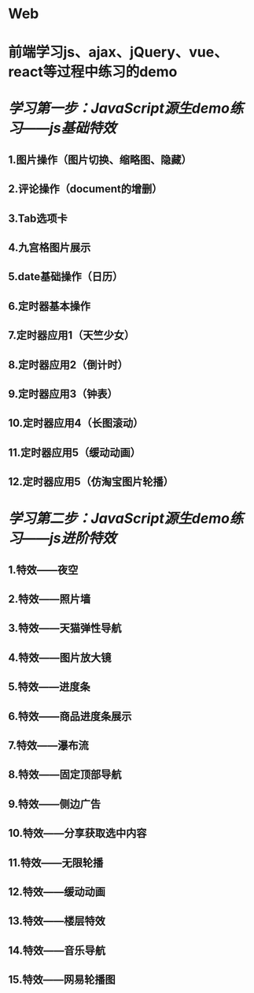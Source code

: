 # Web
前端学习js、ajax、jQuery、vue、react等过程中练习的demo<br><br>
***学习第一步：JavaScript源生demo练习——js基础特效***
===
**1.图片操作（图片切换、缩略图、隐藏）**
---
**2.评论操作（document的增删）**
---
**3.Tab选项卡**
---
**4.九宫格图片展示**
---
**5.date基础操作（日历）**
---
**6.定时器基本操作**
---
**7.定时器应用1（天竺少女）**
---
**8.定时器应用2（倒计时）**
---
**9.定时器应用3（钟表）**
---
**10.定时器应用4（长图滚动）**
---
**11.定时器应用5（缓动动画）**
---
**12.定时器应用5（仿淘宝图片轮播）**
---
***学习第二步：JavaScript源生demo练习——js进阶特效***
===
**1.特效——夜空**
---
**2.特效——照片墙**
---
**3.特效——天猫弹性导航**
---
**4.特效——图片放大镜**
---
**5.特效——进度条**
---
**6.特效——商品进度条展示**
---
**7.特效——瀑布流**
---
**8.特效——固定顶部导航**
---
**9.特效——侧边广告**
---
**10.特效——分享获取选中内容**
---
**11.特效——无限轮播**
---
**12.特效——缓动动画**
---
**13.特效——楼层特效**
---
**14.特效——音乐导航**
---
**15.特效——网易轮播图**
---

